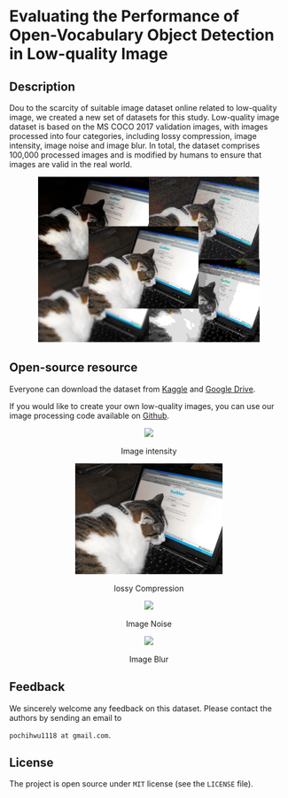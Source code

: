 # Evaluating the Performance of Open-Vocabulary Object Detection in Low-quality Image

## Description

Dou to the scarcity of suitable image dataset online related to low-quality image, we created a new set of datasets for this study.  Low-quality image dataset is based on the MS COCO 2017 validation images, with images processed into four categories, including lossy compression, image intensity, image noise and image blur.  In total, the dataset comprises 100,000 processed images and is modified by humans to ensure that images are valid in the real world.

<p align="center">
  <img src="cover.png" height="300">
</p>

## Open-source resource

Everyone can download the dataset from [Kaggle](https://www.kaggle.com/datasets/pochihwu/low-quality-image-dataset) and [Google Drive]().

If you would like to create your own low-quality images, you can use our image processing code available on [Github](https://github.com/pochih-code/Low-quality-image-dataset/tree/main/image%20processing).

<p align="center">
  <img src="addGamma.gif" height="200">
</p>
<center> Image intensity </center>
<p align="center">
  <img src="addCompress.gif" height="200">
</p>
<center> lossy Compression </center>
<p align="center">
  <img src="addNoise.gif" height="200">
</p>
<center> Image Noise </center>
<p align="center">
  <img src="addBlur.gif" height="200">
</p>
<center> Image Blur </center>

## Feedback
We sincerely welcome any feedback on this dataset. Please contact the authors by sending an email to

`pochihwu1118 at gmail.com`.

## License

The project is open source under `MIT` license (see the `LICENSE` file).
